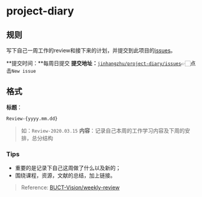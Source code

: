 # project-diary


## 规则

写下自己一周工作的review和接下来的计划，并提交到此项目的[issues](https://github.com/JinhangZhu/project-diary/issues)。

**提交时间：**每周日提交
**提交地址：**[`jinhangzhu/project-diary/issues`](https://github.com/JinhangZhu/project-diary/issues)👉🏻点击`New issue`

## 格式

**标题**：

`Review-{yyyy.mm.dd}`

> 如：`Review-2020.03.15`
> **内容**：记录自己本周的工作学习内容及下周的安排，总分结构

### Tips

- 重要的是记录下自己这周做了什么以及新的；
- 围绕课程，资源，文献的总结，加上链接。

> Reference: [BUCT-Vision/weekly-review](https://github.com/BUCT-Vision/weekly-review)
